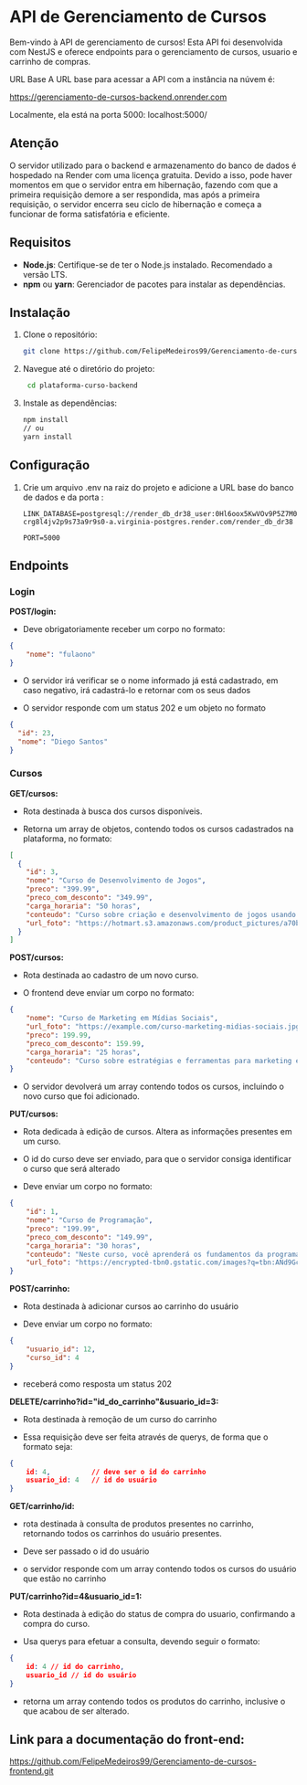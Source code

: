 # API de Gerenciamento de Cursos

Bem-vindo à API de gerenciamento de cursos! Esta API foi desenvolvida com NestJS e oferece endpoints para o gerenciamento de cursos, usuario e carrinho de compras.

URL Base
A URL base para acessar a API com a instância na núvem é:

https://gerenciamento-de-cursos-backend.onrender.com

Localmente, ela está na porta 5000:
localhost:5000/


## Atenção
O servidor utilizado para o backend e armazenamento do banco de dados é hospedado na Render com uma licença gratuita. Devido a isso, pode haver momentos em que o servidor entra em hibernação, fazendo com que a primeira requisição demore a ser respondida, mas após a primeira requisição, o servidor encerra seu ciclo de hibernação e começa a funcionar de forma satisfatória e eficiente.


## Requisitos

- **Node.js**: Certifique-se de ter o Node.js instalado. Recomendado a versão LTS.
- **npm** ou **yarn**: Gerenciador de pacotes para instalar as dependências.

## Instalação

1. Clone o repositório:

   ```bash
   git clone https://github.com/FelipeMedeiros99/Gerenciamento-de-cursos-backend.git

2. Navegue até o diretório do projeto:

   ```bash
    cd plataforma-curso-backend


4. Instale as dependências:

    ```bash
    npm install
    // ou
    yarn install


## Configuração 

1. Crie um arquivo .env na raiz do projeto e adicione a URL base do banco de dados e da porta :


    ```
    LINK_DATABASE=postgresql://render_db_dr38_user:0Hl6oox5KwVOv9P5Z7M0oLl1dVPUIje3@dpg-crg8l4jv2p9s73a9r9s0-a.virginia-postgres.render.com/render_db_dr38

    PORT=5000

## Endpoints

### Login
**POST/login:**
- Deve obrigatoriamente receber um corpo no formato:

```json
{
    "nome": "fulaono"
}
```
- O servidor irá verificar se o nome informado já está cadastrado, em caso negativo, irá cadastrá-lo e retornar com os seus dados

- O servidor responde com um status 202 e um objeto no formato 

```json
{
  "id": 23,
  "nome": "Diego Santos"
}
``` 

### Cursos
**GET/cursos:**

- Rota destinada à busca dos cursos disponíveis.

- Retorna um array de objetos, contendo todos os cursos cadastrados na plataforma, no formato:

```json 
[
  {
    "id": 3,
    "nome": "Curso de Desenvolvimento de Jogos",
    "preco": "399.99",
    "preco_com_desconto": "349.99",
    "carga_horaria": "50 horas",
    "conteudo": "Curso sobre criação e desenvolvimento de jogos usando Unity e C#.",
    "url_foto": "https://hotmart.s3.amazonaws.com/product_pictures/a70b4aad-9700-42b4-9331-803b2a4ba911/5dc64f37c83bd.jpeg"
  }
]
```
**POST/cursos:**

- Rota destinada ao cadastro de um novo curso.

- O frontend deve enviar um corpo no formato:
```json 
{
    "nome": "Curso de Marketing em Mídias Sociais",
    "url_foto": "https://example.com/curso-marketing-midias-sociais.jpg",
    "preco": 199.99,
    "preco_com_desconto": 159.99,
    "carga_horaria": "25 horas",
    "conteudo": "Curso sobre estratégias e ferramentas para marketing em plataformas de redes sociais."
}
```

- O servidor devolverá um array contendo todos os cursos, incluindo o novo curso que foi adicionado. 

**PUT/cursos:**

- Rota dedicada à edição de cursos. Altera as informações presentes em um curso.

- O id do curso deve ser enviado, para que o servidor consiga identificar o curso que será alterado

- Deve enviar um corpo no formato:

```json
{
    "id": 1,
    "nome": "Curso de Programação",
    "preco": "199.99",
    "preco_com_desconto": "149.99",
    "carga_horaria": "30 horas",
    "conteudo": "Neste curso, você aprenderá os fundamentos da programação, incluindo variáveis, estruturas de controle, funções e muito mais.",
    "url_foto": "https://encrypted-tbn0.gstatic.com/images?q=tbn:ANd9GcTR3cE8l8oZ9kbeYARoBfCHzHafRIm7qY4Qlw&s"
}
```

**POST/carrinho:** 

- Rota destinada à adicionar cursos ao carrinho do usuário

- Deve enviar um corpo no formato:

```json
{
    "usuario_id": 12,
    "curso_id": 4
}
```
- receberá como resposta um status 202

**DELETE/carrinho?id="id_do_carrinho"&usuario_id=3:** 

- Rota destinada à remoção de um curso do carrinho

- Essa requisição deve ser feita através de querys, de forma que o formato seja: 

```json
{
    id: 4,          // deve ser o id do carrinho
    usuario_id: 4   // id do usuário
}
```

**GET/carrinho/id:**

- rota destinada à consulta de produtos presentes no carrinho, retornando todos os carrinhos do usuário presentes.

- Deve ser passado o id do usuário

- o servidor responde com um array contendo todos os cursos do usuário que estão no carrinho

**PUT/carrinho?id=4&usuario_id=1:**

- Rota destinada à edição do status de compra do usuario, confirmando a compra do curso.

- Usa querys para efetuar a consulta, devendo seguir o formato:

```json
{
    id: 4 // id do carrinho,
    usuario_id // id do usuário
}
```
- retorna um array contendo todos os produtos do carrinho, inclusive o que acabou de ser alterado.


## Link para a documentação do front-end:
https://github.com/FelipeMedeiros99/Gerenciamento-de-cursos-frontend.git

